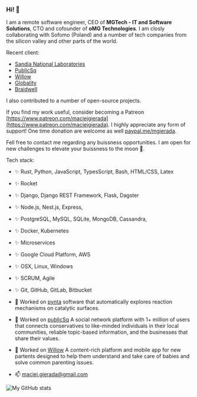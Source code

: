 ### Hi! 👋

I am a remote software engineer, CEO of **MGTech - IT and Software Solutions**, CTO and cofounder of **oMG Technologies**. I am closly collaborating with Sofomo (Poland) and a number of tech companies from the silicon valley and other parts of the world.

Recent client:
 - [Sandia National Laboratories](https://www.google.com/search?client=safari&rls=en&q=Sandia+National+Laboratories&ie=UTF-8&oe=UTF-8)
 - [PublicSq](https://publicsq.com)
 - [Willow](https://onewillow.com)
 - [Globality](https://www.globality.com)
 - [Braidwell](https://www.braidwell.com)

I also contributed to a number of open-source projects.

If you find my work useful, consider becoming a Patreon [https://www.patreon.com/maciejgierada](https://www.patreon.com/maciejgierada). I highly appreciate any form of support! One time donation are welcome as well [paypal.me/mgierada](https://paypal.me/mgierada?locale.x=pl_PL).

Fell free to contact me regarding any buissness opportunities. I am open for new challenges to elevate your buissness to the moon 🚀.

Tech stack:
- ✨ Rust, Python, JavaScript, TypesScript, Bash, HTML/CSS, Latex
- ✨ Rocket
- ✨ Django, Django REST Framework, Flask, Dagster
- ✨ Node.js, Nest.js, Express,
- ✨ PostgreSQL, MySQL, SQLite, MongoDB, Cassandra,
- ✨ Docker, Kubernetes
- ✨ Microservices
- ✨ Google Cloud Platform, AWS
- ✨ OSX, Linux, Windows
- ✨ SCRUM, Agile
- ✨ Git, GitHub, GitLab, Bitbucket

- 🔭 Worked on [pynta](https://github.com/zadorlab/pynta) software that automatically explores reaction mechanisms on catalytic surfaces.
- 🔭 Worked on [publicSq](https://publicsq.com) A social network platform with 1+ million of users that connects conservatives to like-minded individuals in their local communities, reliable topic-based information, and the businesses that share their values.
- 🔭 Worked on [Willow](https://hello.onewillow.com/home) A content-rich platform and mobile app for new partents designed to help them understand and take care of babies and solve common parenting issues.

- 📫 maciej.gierada@gmail.com

![My GitHub stats](https://github-readme-stats.vercel.app/api?username=mgierada&count_private=true&show_icons=true&theme=gruvbox&hide_border=true)
